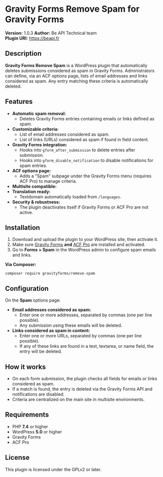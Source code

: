 # Gravity Forms Remove Spam for Gravity Forms

**Version:** 1.0.3
**Author:** Be API Technical team  
**Plugin URI:** https://beapi.fr

## Description

**Gravity Forms Remove Spam** is a WordPress plugin that automatically deletes submissions considered as spam in Gravity Forms. Administrators can define, via an ACF options page, lists of email addresses and links considered as spam. Any entry matching these criteria is automatically deleted.

## Features

- **Automatic spam removal:**
  - Deletes Gravity Forms entries containing emails or links defined as spam.
- **Customizable criteria:**
  - List of email addresses considered as spam.
  - List of links (URLs) considered as spam if found in field content.
- **Gravity Forms integration:**
  - Hooks into `gform_after_submission` to delete entries after submission.
  - Hooks into `gform_disable_notification` to disable notifications for spam entries.
- **ACF options page:**
  - Adds a "Spam" subpage under the Gravity Forms menu (requires ACF Pro) to manage criteria.
- **Multisite compatible:**
- **Translation ready:**
  - Textdomain automatically loaded from `/languages`.
- **Security & robustness:**
  - The plugin deactivates itself if Gravity Forms or ACF Pro are not active.

## Installation

1. Download and upload the plugin to your WordPress site, then activate it.
2. Make sure [Gravity Forms](https://www.gravityforms.com/) **and** [ACF Pro](https://www.advancedcustomfields.com/pro/) are installed and activated.
3. Go to **Forms > Spam** in the WordPress admin to configure spam emails and links.

**Via Composer:**

```
composer require gravityforms/remove-spam
```

## Configuration

On the **Spam** options page:

- **Email addresses considered as spam:**
  - Enter one or more addresses, separated by commas (one per line possible).
  - Any submission using these emails will be deleted.
- **Links considered as spam in content:**
  - Enter one or more URLs, separated by commas (one per line possible).
  - If any of these links are found in a text, textarea, or name field, the entry will be deleted.

## How it works

- On each form submission, the plugin checks all fields for emails or links considered as spam.
- If a match is found, the entry is deleted via the Gravity Forms API and notifications are disabled.
- Criteria are centralized on the main site in multisite environments.

## Requirements

- PHP **7.4** or higher
- WordPress **5.0** or higher
- Gravity Forms
- ACF Pro

## License

This plugin is licensed under the GPLv2 or later. 